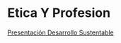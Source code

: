 # Etica Y Profesion



[Presentación Desarrollo Sustentable](EmiBuffet/EticaYProfesion/blob/master/Final%20Ética%20y%20Profesión.ipynb)